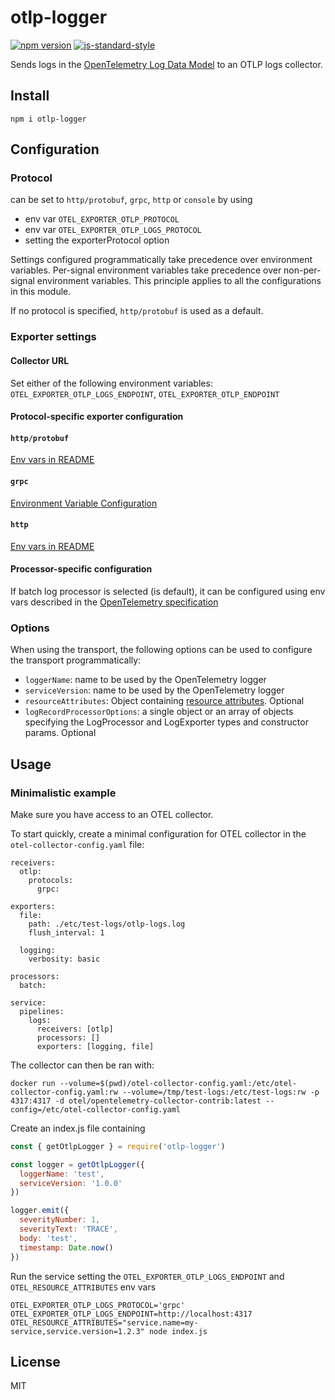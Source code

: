 # otlp-logger
[![npm version](https://img.shields.io/npm/v/otlp-logger)](https://www.npmjs.com/package/otlp-logger)
[![js-standard-style](https://img.shields.io/badge/code%20style-standard-brightgreen.svg?style=flat)](https://standardjs.com/)

Sends logs in the [OpenTelemetry Log Data Model](https://github.com/open-telemetry/opentelemetry-specification/blob/fc8289b8879f3a37e1eba5b4e445c94e74b20359/specification/logs/data-model.md) to an OTLP logs collector.

## Install

```
npm i otlp-logger
```

## Configuration
### Protocol
can be set to `http/protobuf`, `grpc`, `http` or `console` by using 

* env var `OTEL_EXPORTER_OTLP_PROTOCOL` 
* env var `OTEL_EXPORTER_OTLP_LOGS_PROTOCOL`
* setting the exporterProtocol option

Settings configured programmatically take precedence over environment variables. Per-signal environment variables take precedence over non-per-signal environment variables. This principle applies to all the configurations in this module.

If no protocol is specified, `http/protobuf` is used as a default.

### Exporter settings

#### Collector URL

Set either of the following environment variables:
`OTEL_EXPORTER_OTLP_LOGS_ENDPOINT`,
`OTEL_EXPORTER_OTLP_ENDPOINT`

#### Protocol-specific exporter configuration

#### `http/protobuf`
[Env vars in README](https://github.com/open-telemetry/opentelemetry-js/blob/d4a41bd815dd50703f692000a70c59235ad71959/experimental/packages/exporter-trace-otlp-proto/README.md#exporter-timeout-configuration)

#### `grpc`
[Environment Variable Configuration](https://github.com/open-telemetry/opentelemetry-js/blob/d4a41bd815dd50703f692000a70c59235ad71959/experimental/packages/exporter-logs-otlp-grpc/README.md#environment-variable-configuration)

#### `http`
[Env vars in README](https://github.com/open-telemetry/opentelemetry-js/blob/d4a41bd815dd50703f692000a70c59235ad71959/experimental/packages/exporter-trace-otlp-http/README.md#configuration-options-as-environment-variables)


#### Processor-specific configuration
If batch log processor is selected (is default), it can be configured using env vars described in the [OpenTelemetry specification](https://opentelemetry.io/docs/specs/otel/configuration/sdk-environment-variables/#batch-logrecord-processor)

### Options
When using the transport, the following options can be used to configure the transport programmatically:

* `loggerName`: name to be used by the OpenTelemetry logger
* `serviceVersion`: name to be used by the OpenTelemetry logger
* `resourceAttributes`: Object containing [resource attributes](https://opentelemetry.io/docs/instrumentation/js/resources/). Optional
* `logRecordProcessorOptions`: a single object or an array of objects specifying the LogProcessor and LogExporter types and constructor params. Optional


## Usage

### Minimalistic example

Make sure you have access to an OTEL collector.

To start quickly, create a minimal configuration for OTEL collector in the `otel-collector-config.yaml` file:

```
receivers:
  otlp:
    protocols:
      grpc:

exporters:
  file:
    path: ./etc/test-logs/otlp-logs.log
    flush_interval: 1

  logging:
    verbosity: basic
  
processors:
  batch:

service:
  pipelines:
    logs:
      receivers: [otlp]
      processors: []
      exporters: [logging, file]
```

The collector can then be ran with:

```
docker run --volume=$(pwd)/otel-collector-config.yaml:/etc/otel-collector-config.yaml:rw --volume=/tmp/test-logs:/etc/test-logs:rw -p 4317:4317 -d otel/opentelemetry-collector-contrib:latest --config=/etc/otel-collector-config.yaml
```

Create an index.js file containing

```js
const { getOtlpLogger } = require('otlp-logger')

const logger = getOtlpLogger({
  loggerName: 'test',
  serviceVersion: '1.0.0'
})

logger.emit({
  severityNumber: 1,
  severityText: 'TRACE',
  body: 'test',
  timestamp: Date.now()
})
```

Run the service setting the `OTEL_EXPORTER_OTLP_LOGS_ENDPOINT` and `OTEL_RESOURCE_ATTRIBUTES` env vars

```
OTEL_EXPORTER_OTLP_LOGS_PROTOCOL='grpc' OTEL_EXPORTER_OTLP_LOGS_ENDPOINT=http://localhost:4317 OTEL_RESOURCE_ATTRIBUTES="service.name=my-service,service.version=1.2.3" node index.js
```

## License

MIT

